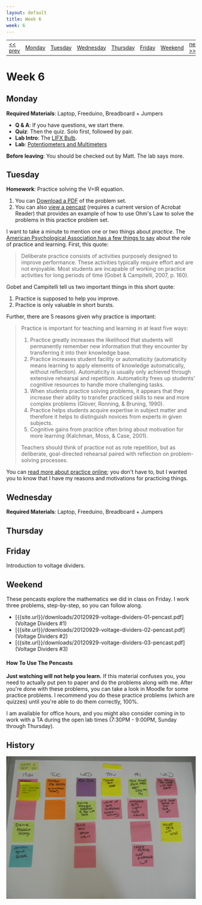 ```yaml
---
layout: default
title: Week 6
week: 6
---
```


<table>
<tr>
	<td> <a href="w03.html">&lt;&lt; prev</a> </td>
	<td> <a href="#monday">Monday</a> </td>
	<td> <a href="#tuesday">Tuesday</a> </td>
	<td> <a href="#wednesday">Wednesday</a> </td>
	<td> <a href="#thursday">Thursday</a> </td>
	<td> <a href="#friday">Friday</a> </td>
	<td> <a href="#weekend">Weekend</a> </td>
	<td> <a href="w05.html">next &gt;&gt;</a> </td>
</tr></table>


# Week 6

## Monday

**Required Materials**: Laptop, Freeduino, Breadboard + Jumpers

* **Q & A**: If you have questions, we start there.
* **Quiz**: Then the quiz. Solo first, followed by pair.
* **Lab Intro**: The [LIFX Bulb](http://www.kickstarter.com/projects/limemouse/lifx-the-light-bulb-reinvented).
* **Lab**: [Potentiometers and Multimeters]({{site.url}}/assignments/trimpots-and-multimeters.html)

**Before leaving**: You should be checked out by Matt. The lab says more.

## Tuesday

**Homework**: Practice solving the V=IR equation. 

1. You can [Download a PDF]({{site.url}}/downloads/20120924-ohms-law-practice.pdf) of the problem set.
1. You can also [view a pencast]({{site.url}}/downloads/20120924-ohms-law-pencast.pdf) (requires a current version of Acrobat Reader) that provides an example of how to use Ohm's Law to solve the problems in this practice problem set.

I want to take a minute to mention one or two things about *practice*. The [American Psychological Association has a few things to say](http://www.apa.org/education/k12/practice-acquisition.aspx) about the role of practice and learning. First, this quote:

> Deliberate practice consists of activities purposely designed to improve performance. These activities typically require effort and are not enjoyable. Most students are incapable of working on practice activities for long periods of time (Gobet & Campitelli, 2007, p. 160).

Gobet and Campitelli tell us two important things in this short quote:

1. Practice is supposed to help you improve.
1. Practice is only valuable in short bursts.

Further, there are 5 reasons given why practice is important:

> Practice is important for teaching and learning in at least five ways:
>
> 1. Practice greatly increases the likelihood that students will permanently remember new information that they encounter by transferring it into their knowledge base.
> 1. Practice increases student facility or automaticity (automaticity means learning to apply elements of knowledge automatically, without reflection). Automaticity is usually only achieved through extensive rehearsal and repetition. Automaticity frees up students' cognitive resources to handle more challenging tasks.
> 1. When students practice solving problems, it appears that they increase their ability to transfer practiced skills to new and more complex problems (Glover, Ronning, & Bruning, 1990).
> 1. Practice helps students acquire expertise in subject matter and therefore it helps to distinguish novices from experts in given subjects.
> 1. Cognitive gains from practice often bring about motivation for more learning (Kalchman, Moss, & Case, 2001).
> 
> Teachers should think of practice not as rote repetition, but as deliberate, goal-directed rehearsal paired with reflection on problem-solving processes.

You can [read more about practice online](http://www.apa.org/education/k12/practice-acquisition.aspx); you don't have to, but I wanted you to know that I have my reasons and motivations for practicing things.

## Wednesday

**Required Materials**: Laptop, Freeduino, Breadboard + Jumpers

## Thursday

## Friday

Introduction to voltage dividers.

## Weekend

These pencasts explore the mathematics we did in class on Friday. I work three problems, step-by-step, so you can follow along. 

* [{{site.url}}/downloads/20120929-voltage-dividers-01-pencast.pdf](Voltage Dividers #1)
* [{{site.url}}/downloads/20120929-voltage-dividers-02-pencast.pdf](Voltage Dividers #2)
* [{{site.url}}/downloads/20120929-voltage-dividers-03-pencast.pdf](Voltage Dividers #3)

#### How To Use The Pencasts

**Just watching will not help you learn.** If this material confuses you, you need to actually put pen to paper and do the problems along with me. After you're done with these problems, you can take a look in Moodle for some practice problems. I recommend you do these practice problems (which are quizzes) until you're able to do them correctly, 100%. 

I am available for office hours, and you might also consider coming in to work with a TA during the open lab times (7:30PM - 9:00PM, Sunday through Thursday).



## History

<p align="center"> 
	<img src="images/w05-600.png" alt="Week 0"/>
</p>
